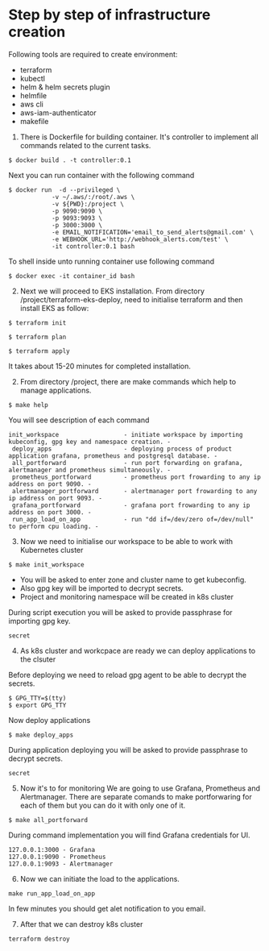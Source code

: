 # Step by step of infrastructure creation

Following tools are required to create environment:
- terraform
- kubectl
- helm & helm secrets plugin
- helmfile
- aws cli
- aws-iam-authenticator
- makefile

1. There is Dockerfile for building container. It's controller to implement all commands related to the current tasks.

```shell
$ docker build . -t controller:0.1
```
Next you can run container with the following command

```shell
$ docker run  -d --privileged \
            -v ~/.aws/:/root/.aws \
            -v ${PWD}:/project \
            -p 9090:9090 \
            -p 9093:9093 \
            -p 3000:3000 \
            -e EMAIL_NOTIFICATION='email_to_send_alerts@gmail.com' \
            -e WEBHOOK_URL='http://webhook_alerts.com/test' \
            -it controller:0.1 bash
```

To shell inside unto running container use following command
```shell
$ docker exec -it container_id bash
```

2. Next we will proceed to EKS installation.
From directory /project/terraform-eks-deploy, need to initialise terraform and then install EKS as follow:

```shell
$ terraform init
```
```shell
$ terraform plan
```
```shell
$ terraform apply
```

It takes about 15-20 minutes for completed installation.

2. From directory /project, there are make commands which help to manage applications.

```shell
$ make help
```

You will see description of each command
```
init_workspace                  - initiate workspace by importing kubeconfig, gpg key and namespace creation. -
 deploy_apps                    - deploying process of product application grafana, prometheus and postgresql database. -
 all_portforward                - run port forwarding on grafana, alertmanager and prometheus simultaneously. -
 prometheus_portforward         - prometheus port frowarding to any ip address on port 9090. -
 alertmanager_portforward       - alertmanager port frowarding to any ip address on port 9093. -
 grafana_portforward            - grafana port frowarding to any ip address on port 3000. -
 run_app_load_on_app            - run "dd if=/dev/zero of=/dev/null" to perform cpu loading. -
```

3. Now we need to initialise our workspace to be able to work with Kubernetes cluster

```shell
$ make init_workspace
```
- You will be asked to enter zone and cluster name to get kubeconfig.
- Also gpg key will be imported to decrypt secrets.
- Project and monitoring namespace will be created in k8s cluster

During script execution you will be asked to provide passphrase for importing gpg key.

```
secret
```

4. As k8s cluster and workcpace are ready we can deploy applications to the clsuter

Before deploying we need to reload gpg agent to be able to decrypt the secrets.

```shell
$ GPG_TTY=$(tty)
$ export GPG_TTY
```
Now deploy applications

```shell
$ make deploy_apps
```
During application deploying you will be asked to provide passphrase to decrypt secrets.

```
secret
```

5. Now it's to for monitoring
We are going to use Grafana, Prometheus and Alertmanager. There are separate comands to make portforwaring for each of them but you can do it with only one of it.

```shell
$ make all_portforward
```

During command implementation you will find Grafana credentials for UI.

```
127.0.0.1:3000 - Grafana
127.0.0.1:9090 - Prometheus
127.0.0.1:9093 - Alertmanager
```

6. Now we can initiate the load to the applications.

```shell
make run_app_load_on_app
```

In few minutes you should get alet notification to you email.

7. After that we can destroy k8s cluster

```shell
terraform destroy
```
